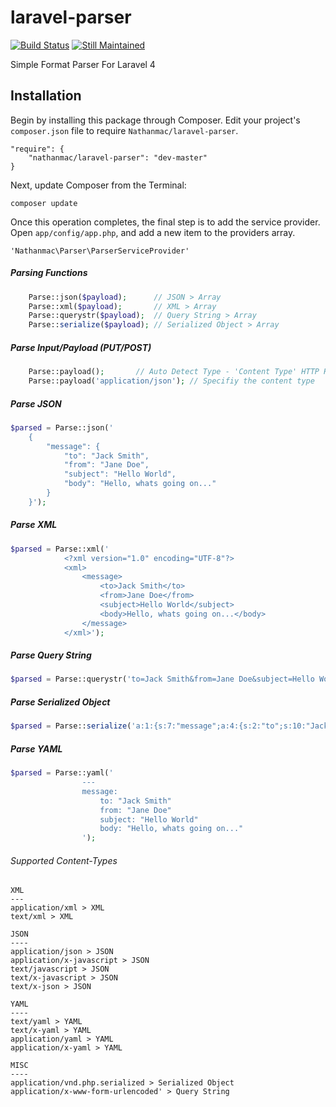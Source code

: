 laravel-parser
==============

[![Build Status](https://travis-ci.org/nathanmac/laravel-parser.svg?branch=master)](https://travis-ci.org/nathanmac/laravel-parser)
[![Still Maintained](http://stillmaintained.com/nathanmac/laravel-parser.png)](http://stillmaintained.com/nathanmac/laravel-parser)


Simple Format Parser For Laravel 4

Installation
------------

Begin by installing this package through Composer. Edit your project's `composer.json` file to require `Nathanmac/laravel-parser`.

	"require": {
		"nathanmac/laravel-parser": "dev-master"
	}

Next, update Composer from the Terminal:

    composer update

Once this operation completes, the final step is to add the service provider. Open `app/config/app.php`, and add a new item to the providers array.

    'Nathanmac\Parser\ParserServiceProvider'

##### Parsing Functions
```php
	Parse::json($payload);		// JSON > Array
	Parse::xml($payload);		// XML > Array
	Parse::querystr($payload);	// Query String > Array
	Parse::serialize($payload);	// Serialized Object > Array
```

##### Parse Input/Payload (PUT/POST)
```php
	Parse::payload();		// Auto Detect Type - 'Content Type' HTTP Header
	Parse::payload('application/json');	// Specifiy the content type
```

##### Parse JSON
```php
$parsed = Parse::json('
	{
		"message": {
			"to": "Jack Smith",
			"from": "Jane Doe",
			"subject": "Hello World",
			"body": "Hello, whats going on..."
		}
	}');
```

##### Parse XML
```php
$parsed = Parse::xml('
			<?xml version="1.0" encoding="UTF-8"?>
			<xml>
				<message>
					<to>Jack Smith</to>
					<from>Jane Doe</from>
					<subject>Hello World</subject>
					<body>Hello, whats going on...</body>
				</message>
			</xml>');
```

##### Parse Query String
```php
$parsed = Parse::querystr('to=Jack Smith&from=Jane Doe&subject=Hello World&body=Hello, whats going on...');
```

##### Parse Serialized Object
```php
$parsed = Parse::serialize('a:1:{s:7:"message";a:4:{s:2:"to";s:10:"Jack Smith";s:4:"from";s:8:"Jane Doe";s:7:"subject";s:11:"Hello World";s:4:"body";s:24:"Hello, whats going on...";}}');
```

##### Parse YAML
```php
$parsed = Parse::yaml('
				---
				message: 
				    to: "Jack Smith"
				    from: "Jane Doe"
				    subject: "Hello World"
				    body: "Hello, whats going on..."
				');
```

###### Supported Content-Types
```
XML
---
application/xml > XML
text/xml > XML

JSON
----
application/json > JSON
application/x-javascript > JSON
text/javascript > JSON
text/x-javascript > JSON
text/x-json > JSON

YAML
----
text/yaml > YAML
text/x-yaml > YAML
application/yaml > YAML
application/x-yaml > YAML

MISC
----
application/vnd.php.serialized > Serialized Object
application/x-www-form-urlencoded' > Query String
```

